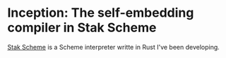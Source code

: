 # Inception: The self-embedding compiler in Stak Scheme

[Stak Scheme]() is a Scheme interpreter writte in Rust I've been developing.

[stak]: https://github.com/raviqqe/stak
[r7rs]: https://r7rs.org/
[r7rs-small]: https://small.r7rs.org/
